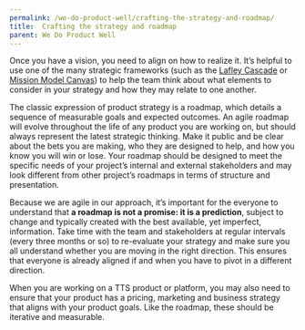 ```yaml
---
permalink: /we-do-product-well/crafting-the-strategy-and-roadmap/
title:  Crafting the strategy and roadmap
parent: We Do Product Well
---
```

Once you have a vision, you need to align on how to realize it. It’s helpful to use one of the many strategic frameworks (such as the <a href="https://www.amazon.com/Playing-Win-Strategy-Really-Works/dp/1491528796" target="_blank">Lafley Cascade</a> or <a href="https://steveblank.com/2016/02/23/the-mission-model-canvas-an-adapted-business-model-canvas-for-mission-driven-organizations/" target="_blank">Mission Model Canvas</a>) to help the team think about what elements to consider in your strategy and how they may relate to one another.

The classic expression of product strategy is a roadmap, which details a sequence of measurable goals and expected outcomes. An agile roadmap will evolve throughout the life of any product you are working on, but should always represent the latest strategic thinking. Make it public and be clear about the bets you are making, who they are designed to help, and how you know you will win or lose. Your roadmap should be designed to meet the specific needs of your project’s internal and external stakeholders  and may look different from other project’s roadmaps in terms of structure and presentation. 

Because we are agile in our approach, it’s important for the everyone to understand that **a roadmap is not a promise: it is a prediction**, subject to change and typically created with the best available, yet imperfect, information. Take time with the team and stakeholders at regular intervals (every three months or so) to re-evaluate your strategy and make sure you all understand whether you are moving in the right direction. This ensures that everyone is already aligned if and when you have to pivot in a different direction.

When you are working on a TTS product or platform, you may also need to ensure that your product has a pricing, marketing and business strategy that aligns with your product goals. Like the roadmap, these should be iterative and measurable.



